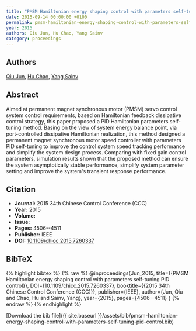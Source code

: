 ```yaml
---
title: "PMSM Hamiltonian energy shaping control with parameters self-tuning PID control"
date: 2015-09-14 00:00:00 +0100
permalink: pmsm-hamiltonian-energy-shaping-control-with-parameters-self-tuning-pid-control
year: 2015
authors: Qiu Jun, Hu Chao, Yang Sainv
category: proceedings
---
```

 
## Authors
[Qiu Jun](authors/qiu-jun), [Hu Chao](authors/hu-chao), [Yang Sainv](authors/yang-sainv)
 
## Abstract
Aimed at permanent magnet synchronous motor (PMSM) servo control system control requirements, based on Hamiltonian feedback dissipative control strategy, this paper proposed a PID Hamiltonian parameters self-tuning method. Basing on the view of system energy balance point, via port-controlled dissipative Hamiltonian realization, this method designed a permanent magnet synchronous motor speed controller with parameters PID self-tuning to improve the control system speed tracking performance and simplify the system design process. Comparing with fixed gain control parameters, simulation results shown that the proposed method can ensure the system asymptotically stable performance, simplify system parameter setting and improve the system's transient response performance.
 
## Citation
- **Journal:** 2015 34th Chinese Control Conference (CCC)
- **Year:** 2015
- **Volume:** 
- **Issue:** 
- **Pages:** 4506--4511
- **Publisher:** IEEE
- **DOI:** [10.1109/chicc.2015.7260337](https://doi.org/10.1109/chicc.2015.7260337)
 
## BibTeX
{% highlight bibtex %}
{% raw %}
@inproceedings{Jun_2015,
  title={{PMSM Hamiltonian energy shaping control with parameters self-tuning PID control}},
  DOI={10.1109/chicc.2015.7260337},
  booktitle={{2015 34th Chinese Control Conference (CCC)}},
  publisher={IEEE},
  author={Jun, Qiu and Chao, Hu and Sainv, Yang},
  year={2015},
  pages={4506--4511}
}
{% endraw %}
{% endhighlight %}
 
[Download the bib file]({{ site.baseurl }}/assets/bib/pmsm-hamiltonian-energy-shaping-control-with-parameters-self-tuning-pid-control.bib)
 
